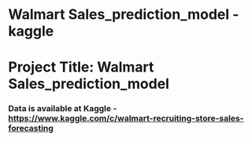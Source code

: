 # Walmart Sales_prediction_model - kaggle

# Project Title: Walmart Sales_prediction_model
### Data is available at Kaggle - https://www.kaggle.com/c/walmart-recruiting-store-sales-forecasting
